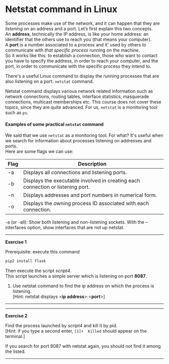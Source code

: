 # Netstat command in Linux

Some processes make use of the network, and it can happen that they are *listening* on an address and a port.
Let’s first explain this two concepts. <br>
An **address**, technically the IP address, is like your home address: an identifier that the others use to reach you (that means your computer).
<br>
A **port** is a number associated to a process and it' used by others to communicate with *that specific process* running on the machine. <br>
So it works like this: to establish a connection, those who want to contact you have to specify the address, in order to reach your computer, and the port,
in order to communicate with the specific process they intend to.

There's a useful Linux command to display the running processes that are also listening on a port: ``netstat`` command.


Netstat command displays various network related information such as network connections, routing tables, interface statistics, masquerade connections, multicast memberships etc. This course does not cover these topics, since they are quite advanced. For us, ``netstat`` is a monitoring tool such as ``ps``.

#### Examples of some practical ``netstat`` command

We said that we use ``netstat`` as a monitoring tool. For what? It's useful when we search for information about processes listening on addresses and ports. <br>
Here are some flags we can use:

| **Flag** | **Description** |
| -------- | --------------- |
| -a | Displays all connections and listening ports. |
| -b | Displays the executable involved in creating each connection or listening port. |
| -n | Displays addresses and port numbers in numerical form. |
| -o | Displays the owning process ID associated with each connection. |

-a (or -all): Show both listening and non-listening sockets. With the –interfaces option, show interfaces that are not up
netstat.

---
**Exercise 1**

Prerequisite: execute this command
```bash
pip2 install flask
```
Then execute the script *script4*.
<br>
This script launches a simple server which is listening on port **8087**.

1. Use netstat command to find the ip address on which the process is listening.<br>
  [Hint: netstat displays \<**ip address**>:\<**port**>]

---


---
**Exercise 2**

Find the process launched by *script4* and kill it by pid.
<br>
  [Hint: if you type a second enter, ``[1]+  Killed`` should appear on the terminal.]

If you search for port 8087 with netstat again, you should not find it among the listed.


---